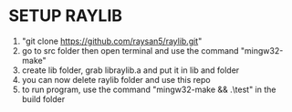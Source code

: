 # SETUP RAYLIB
1. "git clone https://github.com/raysan5/raylib.git"
2. go to src folder then open terminal and use the command "mingw32-make"
3. create lib folder, grab libraylib.a and put it in lib and folder
4. you can now delete raylib folder and use this repo
5. to run program, use the command "mingw32-make && .\test" in the build folder
